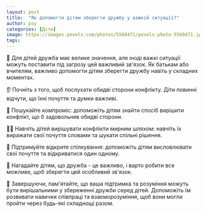 ```yaml
---
layout: post
title:  "Як допомогти дітям зберегти дружбу у важкій ситуації?"
author: psy
categories: [Діти]
image: https://images.pexels.com/photos/5560471/pexels-photo-5560471.jpeg?auto=compress&cs=tinysrgb&fit=crop&h=627&w=1200
tags: 
---
```


🧠 Для дітей дружба має велике значення, але іноді важкі ситуації можуть поставити під загрозу цей важливий зв'язок. Як батькам або вчителям, важливо допомогти дітям зберегти дружбу навіть у складних моментах. 

👂 Почніть з того, щоб послухати обидві сторони конфлікту. Діти повинні відчути, що їхні почуття та думки важливі. 

🤝 Пошукайте компроміс: допоможіть дітям знайти спосіб вирішити конфлікт, що б задовольняв обидві сторони. 

🧘‍♀️ Навчіть дітей вирішувати конфлікти мирним шляхом: навчіть їх виражати свої почуття словами та шукати спільні рішення. 

💬 Підтримуйте відкрите спілкування: допоможіть дітям висловлювати свої почуття та відкриватися один одному. 

🌈 Нагадайте дітям, що дружба - це важливо, і варто робити все можливе, щоб зберегти цей особливий зв'язок. 

🤗 Завершуючи, пам'ятайте, що ваша підтримка та розуміння можуть бути вирішальними у збереженні дружби серед дітей. Допоможіть їм розвивати навички співпраці та взаєморозуміння, щоб вони могли пройти через будь-які складнощі разом.


